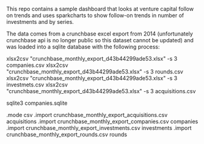 This repo contains a sample dashboard that looks at venture capital follow on trends and uses sparkcharts to show follow-on trends in number of investments and by series.

The data comes from a crunchbase excel export from 2014 (unfortunately crunchbase api is no longer public so this dataset cannot be updated) and was loaded into a sqlite database with the following process:

xlsx2csv "crunchbase_monthly_export_d43b44299ade53.xlsx" -s 3 companies.csv
xlsx2csv "crunchbase_monthly_export_d43b44299ade53.xlsx" -s 3 rounds.csv
xlsx2csv "crunchbase_monthly_export_d43b44299ade53.xlsx" -s 3 investmets.csv
xlsx2csv "crunchbase_monthly_export_d43b44299ade53.xlsx" -s 3 acquisitions.csv

sqlite3 companies.sqlite

.mode csv
.import crunchbase_monthly_export_acquisitions.csv acquisitions
.import crunchbase_monthly_export_companies.csv companies
.import crunchbase_monthly_export_investments.csv investments
.import crunchbase_monthly_export_rounds.csv rounds
